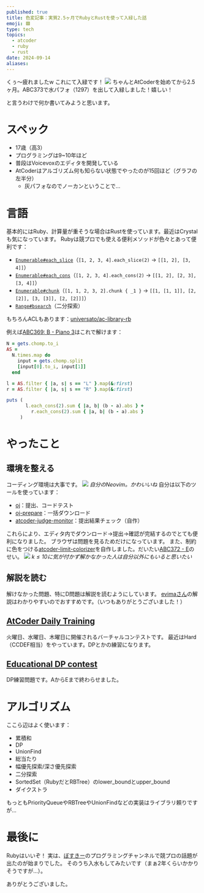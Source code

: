 ```yaml
---
published: true
title: 色変記事：実質2.5ヶ月でRubyとRustを使って入緑した話
emoji: 🟩
type: tech
topics:
  - atcoder
  - ruby
  - rust
date: 2024-09-14
aliases:
---
```

くぅ～疲れましたw これにて入緑です！
![](https://storage.googleapis.com/zenn-user-upload/461986507b5c-20240928.jpeg)
ちゃんとAtCoderを始めてから2.5ヶ月。ABC373で水パフォ（1297）を出して入緑しました！嬉しい！

と言うわけで何か書いてみようと思います。
# スペック
- 17歳（高3）
- プログラミングは9~10年ほど
- 普段はVoicevoxのエディタを開発している
- AtCoderはアルゴリズム何も知らない状態でやったのが15回ほど（グラフの左半分）
	- 灰パフォなのでノーカンということで…
# 言語
基本的にはRuby、計算量が重そうな場合はRustを使っています。最近はCrystalも気になっています。
Rubyは競プロでも使える便利メソッドが色々とあって便利です：
- [`Enumerable#each_slice`](https://docs.ruby-lang.org/ja/latest/method/Enumerable/i/each_slice.html)（`[1, 2, 3, 4].each_slice(2)` -> `[[1, 2], [3, 4]]`）
- [`Enumerable#each_cons`](https://docs.ruby-lang.org/ja/latest/method/Enumerable/i/each_cons.html)（`[1, 2, 3, 4].each_cons(2)` -> `[[1, 2], [2, 3], [3, 4]]`）
- [`Enumerable#chunk`](https://docs.ruby-lang.org/ja/latest/method/Enumerable/i/chunk.html)（`[1, 1, 2, 3, 2].chunk { _1 }` -> `[[1, [1, 1]], [2, [2]], [3, [3]], [2, [2]]]`）
- [`Range#bsearch`](https://docs.ruby-lang.org/ja/latest/method/Range/i/bsearch.html)（二分探索）

もちろんACLもあります：[universato/ac-library-rb](https://github.com/universato/ac-library-rb)

例えば[ABC369: B - Piano 3](https://atcoder.jp/contests/abc369/tasks/abc369_b)はこれで解けます：
```rb
N = gets.chomp.to_i
AS =
  N.times.map do
    input = gets.chomp.split
    [input[0].to_i, input[1]]
  end

l = AS.filter { |a, s| s == "L" }.map(&:first)
r = AS.filter { |a, s| s == "R" }.map(&:first)

puts (
       l.each_cons(2).sum { |a, b| (b - a).abs } +
         r.each_cons(2).sum { |a, b| (b - a).abs }
     )
```
# やったこと
## 環境を整える
コーディング環境は大事です。
![](https://storage.googleapis.com/zenn-user-upload/79fab7ce580c-20240928.png)
*自分のNeovim。かわいいね*
自分は以下のツールを使っています：
- [oj](https://github.com/online-judge-tools/oj)：提出、コードテスト
- [oj-prepare](https://github.com/online-judge-tools/template-generator)：一括ダウンロード
- [atcoder-judge-monitor](https://github.com/sevenc-nanashi/atcoder-judge-monitor)：提出結果チェック（自作）

これらにより、エディタ内でダウンロード->提出->確認が完結するのでとても便利になりました。
ブラウザは問題を見るためだけになっています。
また、制約に色をつける[atcoder-limit-colorizer](https://github.com/sevenc-nanashi/atcoder-limit-colorizer)を自作しました。だいたい[ABC372 - E](https://atcoder.jp/contests/abc372/tasks/abc372_e)のせい。
![](https://storage.googleapis.com/zenn-user-upload/37e3282a19fd-20240928.jpeg)
*$k \leq 10$に気が付かず解かなかった人は自分以外にもいると思いたい*
## 解説を読む
解けなかった問題、特にD問題は解説を読むようにしています。
[evimaさん](https://youtube.com/@evimalab?si=0x4JYriiG2m4l929)の解説はわかりやすいのでおすすめです。（いつもありがとうございました！）
## [AtCoder Daily Training](https://atcoder.jp/contests/adt_top)
火曜日、水曜日、木曜日に開催されるバーチャルコンテストです。
最近はHard（CCDEF相当）をやっています。DPとかの練習になります。
## [Educational DP contest](https://atcoder.jp/contests/dp)
DP練習問題です。AからEまで終わらせました。
# アルゴリズム
ここら辺はよく使います：
- 累積和
- DP
- UnionFind
- 総当たり
- 幅優先探索/深さ優先探索
- 二分探索
- SortedSet（RubyだとRBTree）のlower_boundとupper_bound
- ダイクストラ

もっともPriorityQueueやRBTreeやUnionFindなどの実装はライブラリ頼りですが...
# 最後に
Rubyはいいぞ！
実は、[ぼすきー](https://voskey.icalo.net)のプログラミングチャンネルで競プロの話題が出たのが始まりでした。
そのうち入水もしてみたいです（まぁ2年くらいかかりそうですが…）。

ありがとうございました。